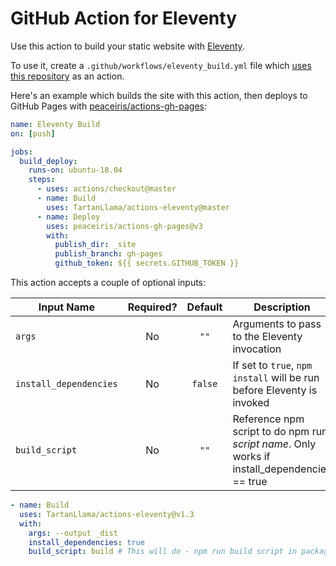 # GitHub Action for Eleventy

Use this action to build your static website with [Eleventy](https://www.11ty.io/).

To use it, create a `.github/workflows/eleventy_build.yml` file which [uses this repository](https://help.github.com/en/articles/workflow-syntax-for-github-actions#jobsjob_idsteps) as an action.

Here's an example which builds the site with this action, then deploys to GitHub Pages with [peaceiris/actions-gh-pages](https://github.com/peaceiris/actions-gh-pages):

```yaml
name: Eleventy Build
on: [push]

jobs:
  build_deploy:
    runs-on: ubuntu-18.04
    steps:
      - uses: actions/checkout@master
      - name: Build
        uses: TartanLlama/actions-eleventy@master
      - name: Deploy
        uses: peaceiris/actions-gh-pages@v3
        with:
          publish_dir: _site 
          publish_branch: gh-pages
          github_token: ${{ secrets.GITHUB_TOKEN }}
```

This action accepts a couple of optional inputs:

| Input Name             | Required? | Default | Description                                                                                  |
| ---------------------- | :-------: | :-----: | ---------------------------------------------------------------------------------------------|
| `args`                 |    No     |  `""`   | Arguments to pass to the Eleventy invocation                                                 |
| `install_dependencies` |    No     | `false` | If set to `true`, `npm install` will be run before Eleventy is invoked                       |
| `build_script`           |    No     |  `""`   | Reference npm script to do npm run *script name*. Only works if install_dependencies == true |

```yaml
- name: Build
  uses: TartanLlama/actions-eleventy@v1.3
  with:
    args: --output _dist
    install_dependencies: true
    build_script: build # This will do - npm run build script in package.json
```
